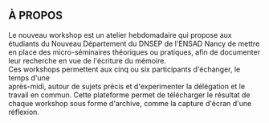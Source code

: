
## À PROPOS

Le nouveau workshop est un atelier hebdomadaire qui propose aux étudiants du Nouveau Département du DNSEP de l'ENSAD Nancy de mettre en place des micro-séminaires théoriques ou pratiques, afin de documenter leur recherche en vue de l'écriture du mémoire. </br> Ces workshops permettent aux cinq ou six participants d'échanger, le temps d'une </br> après-midi, autour de sujets précis et d'experimenter la délégation et le travail en commun.
Cette plateforme permet de télécharger le résultat de chaque workshop sous forme d'archive, comme la capture d'écran d'une réflexion.